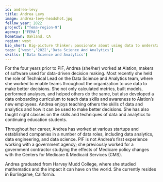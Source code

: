 ```yaml
---
id: andrea-levy
title: Andrea Levy
image: andrea-levy-headshot.jpg
fellow_year: 2022
project: ["fema-region-9"]
agency: ["FEMA"]
hometown: Oakland, CA
region: west
bio_short: Big-picture thinker; passionate about using data to understand the world.
tags: ['west','2022','Data_Science_And_Analytics']
skills: ['Data Science and Analytics']
---
```


For the four years prior to PIF, Andrea (she/her) worked at Alation, makers of software used for data-driven decision making. Most recently she held the role of Technical Lead on the Data Science and Analytics team, where she worked to enable teams throughout the organization to use data to make better decisions. She not only calculated metrics, built models, performed analyses, and helped others do the same, but also developed a data onboarding curriculum to teach data skills and awareness to Alation’s new employees. Andrea enjoys teaching others the skills of data and analytics and how it can be used to make better decisions. She has also taught night classes on the skills and techniques of data and analytics to continuing education students.

Throughout her career, Andrea has worked at various startups and established companies in a number of data roles, including data analytics, data engineering, and data science. PIF is not Andrea’s first experience working with a government agency; she previously worked for a government contractor studying the effects of Medicare policy changes with the Centers for Medicare & Medicaid Services (CMS). 

Andrea graduated from Harvey Mudd College, where she studied mathematics and the impact it can have on the world. She currently resides in Burlingame, California.
